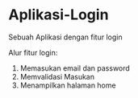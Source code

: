 # Aplikasi-Login
Sebuah Aplikasi dengan fitur login

Alur fitur login:
1. Memasukan email dan password
2. Memvalidasi Masukan
3. Menampilkan halaman home
